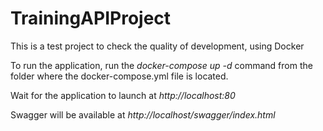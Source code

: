 # TrainingAPIProject

This is a test project to check the quality of development, using Docker

To run the application, run the *docker-compose up -d* command from the folder where the docker-compose.yml file is located.

Wait for the application to launch at *http://localhost:80*

Swagger will be available at *http://localhost/swagger/index.html*